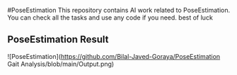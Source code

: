 #PoseEstimation
This repository contains AI work related to PoseEstimation. You can check all the tasks and use any code if you need. best of luck

## PoseEstimation Result
![PoseEstimation](https://github.com/Bilal-Javed-Goraya/PoseEstimation Gait Analysis/blob/main/Output.png)

